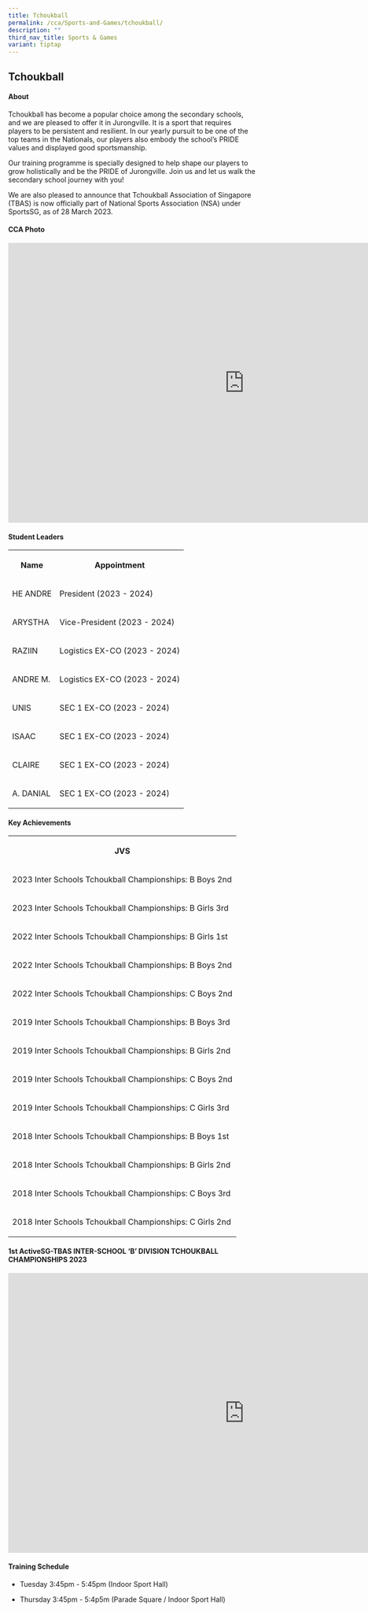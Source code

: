 ```yaml
---
title: Tchoukball
permalink: /cca/Sports-and-Games/tchoukball/
description: ""
third_nav_title: Sports & Games
variant: tiptap
---
```

<h2>Tchoukball</h2><h4>About</h4><p>Tchoukball has become a popular choice among the secondary schools, and we are pleased to offer it in Jurongville. It is a sport that requires players to be persistent and resilient. In our yearly pursuit to be one of the top teams in the Nationals, our players also embody the school’s PRIDE values and displayed good sportsmanship.</p><p>Our training programme is specially designed to help shape our players to grow holistically and be the PRIDE of Jurongville. Join us and let us walk the secondary school journey with you!</p><p>We are also pleased to announce that Tchoukball Association of Singapore (TBAS) is now officially part of National Sports Association (NSA) under SportsSG, as of 28 March 2023.</p><h4>CCA Photo</h4><div class="iframe-wrapper"><iframe height="569" width="960" allowfullscreen="true" frameborder="0" src="https://docs.google.com/presentation/d/e/2PACX-1vTbX-pmjOyep8IwLJHTqO7Sx9Pyju5r1HpuddJDfteaPlGAWNej3KWjQ_gb6kU2lCK-rk5J-WsmhjhJ/embed?start=true&amp;loop=true&amp;delayms=5000"></iframe></div><h4>Student Leaders</h4><table><tbody><tr><th rowspan="1" colspan="1"><p>Name</p></th><th rowspan="1" colspan="1"><p>Appointment</p></th></tr><tr><td rowspan="1" colspan="1"><p>HE ANDRE</p></td><td rowspan="1" colspan="1"><p>President (2023 - 2024)</p></td></tr><tr><td rowspan="1" colspan="1"><p>ARYSTHA</p></td><td rowspan="1" colspan="1"><p>Vice-President (2023 - 2024)</p></td></tr><tr><td rowspan="1" colspan="1"><p>RAZIIN</p></td><td rowspan="1" colspan="1"><p>Logistics EX-CO (2023 - 2024)</p></td></tr><tr><td rowspan="1" colspan="1"><p>ANDRE M.</p></td><td rowspan="1" colspan="1"><p>Logistics EX-CO (2023 - 2024)</p></td></tr><tr><td rowspan="1" colspan="1"><p>UNIS</p></td><td rowspan="1" colspan="1"><p>SEC 1 EX-CO (2023 - 2024)</p></td></tr><tr><td rowspan="1" colspan="1"><p>ISAAC</p></td><td rowspan="1" colspan="1"><p>SEC 1 EX-CO (2023 - 2024)</p></td></tr><tr><td rowspan="1" colspan="1"><p>CLAIRE</p></td><td rowspan="1" colspan="1"><p>SEC 1 EX-CO (2023 - 2024)</p></td></tr><tr><td rowspan="1" colspan="1"><p>A. DANIAL</p></td><td rowspan="1" colspan="1"><p>SEC 1 EX-CO (2023 - 2024)</p></td></tr></tbody></table><h4>Key Achievements</h4><table><tbody><tr><th rowspan="1" colspan="1"><p>JVS</p></th></tr><tr><td rowspan="1" colspan="1"><p>2023 Inter Schools Tchoukball Championships: B Boys 2nd</p></td></tr><tr><td rowspan="1" colspan="1"><p>2023 Inter Schools Tchoukball Championships: B Girls 3rd</p></td></tr><tr><td rowspan="1" colspan="1"><p>2022 Inter Schools Tchoukball Championships: B Girls 1st</p></td></tr><tr><td rowspan="1" colspan="1"><p>2022 Inter Schools Tchoukball Championships: B Boys 2nd</p></td></tr><tr><td rowspan="1" colspan="1"><p>2022 Inter Schools Tchoukball Championships: C Boys 2nd</p></td></tr><tr><td rowspan="1" colspan="1"><p>2019 Inter Schools Tchoukball Championships: B Boys 3rd</p></td></tr><tr><td rowspan="1" colspan="1"><p>2019 Inter Schools Tchoukball Championships: B Girls 2nd</p></td></tr><tr><td rowspan="1" colspan="1"><p>2019 Inter Schools Tchoukball Championships: C Boys 2nd</p></td></tr><tr><td rowspan="1" colspan="1"><p>2019 Inter Schools Tchoukball Championships: C Girls 3rd</p></td></tr><tr><td rowspan="1" colspan="1"><p>2018 Inter Schools Tchoukball Championships: B Boys 1st</p></td></tr><tr><td rowspan="1" colspan="1"><p>2018 Inter Schools Tchoukball Championships: B Girls 2nd</p></td></tr><tr><td rowspan="1" colspan="1"><p>2018 Inter Schools Tchoukball Championships: C Boys 3rd</p></td></tr><tr><td rowspan="1" colspan="1"><p>2018 Inter Schools Tchoukball Championships: C Girls 2nd</p></td></tr></tbody></table><h4>1st ActiveSG-TBAS INTER-SCHOOL ‘B’ DIVISION TCHOUKBALL CHAMPIONSHIPS 2023</h4><div class="iframe-wrapper"><iframe height="569" width="960" allowfullscreen="true" frameborder="0" src="https://docs.google.com/presentation/d/e/2PACX-1vSKfAL8GyxdxG8apOxVW-Oz6n3RyT9dS9jEsSQyTX2B2LYaR-sgR3Fu9J_ScudsVKGewzvAUsDUV0EA/embed?start=true&amp;loop=true&amp;delayms=5000"></iframe></div><h4>Training Schedule</h4><ul data-tight="true" class="tight"><li><p>Tuesday 3:45pm - 5:45pm (Indoor Sport Hall)<br></p></li><li><p>Thursday 3:45pm - 5:4p5m (Parade Square / Indoor Sport Hall)</p></li></ul><p></p>